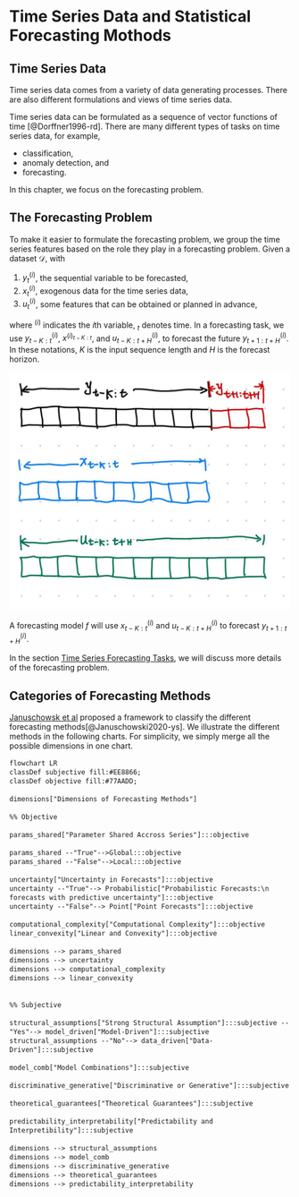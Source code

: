 # Time Series Data and Statistical Forecasting Mothods


## Time Series Data

Time series data comes from a variety of data generating processes. There are also different formulations and views of time series data.

Time series data can be formulated as a sequence of vector functions of time [@Dorffner1996-rd]. There are many different types of tasks on time series data, for example,

- classification,
- anomaly detection, and
- forecasting.

In this chapter, we focus on the forecasting problem.

## The Forecasting Problem

To make it easier to formulate the forecasting problem, we group the time series features based on the role they play in a forecasting problem. Given a dataset $\mathcal D$, with

1. $y^{(i)}_t$, the sequential variable to be forecasted,
2. $x^{(i)}_t$, exogenous data for the time series data,
3. $u^{(i)}_t$, some features that can be obtained or planned in advance,

where ${}^{(i)}$ indicates the $i$th variable, ${}_ t$ denotes time. In a forecasting task, we use $y^{(i)} _ {t-K:t}$, $x^{(i) _ {t-K:t}}$, and $u^{(i)} _ {t-K:t+H}$, to forecast the future $y^{(i)} _ {t+1:t+H}$. In these notations, $K$ is the input sequence length and $H$ is the forecast horizon.


![time series forecasting problem](assets/time-series-forecasting-problem.jpg)

A forecasting model $f$ will use $x^{(i)} _ {t-K:t}$ and $u^{(i)} _ {t-K:t+H}$ to forecast $y^{(i)} _ {t+1:t+H}$.

In the section [Time Series Forecasting Tasks](timeseries-forecast.tasks.md), we will discuss more details of the forecasting problem.


## Categories of Forecasting Methods

[Januschowsk et al](https://www.sciencedirect.com/science/article/pii/S0169207019301529) proposed a framework to classify the different forecasting methods[@Januschowski2020-ys]. We illustrate the different methods in the following charts. For simplicity, we simply merge all the possible dimensions in one chart.

```mermaid
flowchart LR
classDef subjective fill:#EE8866;
classDef objective fill:#77AADD;

dimensions["Dimensions of Forecasting Methods"]

%% Objective

params_shared["Parameter Shared Accross Series"]:::objective

params_shared --"True"-->Global:::objective
params_shared --"False"-->Local:::objective

uncertainty["Uncertainty in Forecasts"]:::objective
uncertainty --"True"--> Probabilistic["Probabilistic Forecasts:\n forecasts with predictive uncertainty"]:::objective
uncertainty --"False"--> Point["Point Forecasts"]:::objective

computational_complexity["Computational Complexity"]:::objective
linear_convexity["Linear and Convexity"]:::objective

dimensions --> params_shared
dimensions --> uncertainty
dimensions --> computational_complexity
dimensions --> linear_convexity


%% Subjective

structural_assumptions["Strong Structural Assumption"]:::subjective --"Yes"--> model_driven["Model-Driven"]:::subjective
structural_assumptions --"No"--> data_driven["Data-Driven"]:::subjective

model_comb["Model Combinations"]:::subjective

discriminative_generative["Discriminative or Generative"]:::subjective

theoretical_guarantees["Theoretical Guarantees"]:::subjective

predictability_interpretability["Predictability and Interpretibility"]:::subjective

dimensions --> structural_assumptions
dimensions --> model_comb
dimensions --> discriminative_generative
dimensions --> theoretical_guarantees
dimensions --> predictability_interpretability
```
